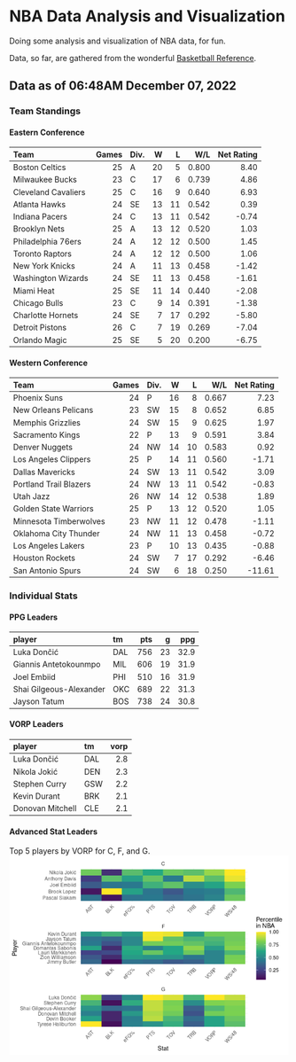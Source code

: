 # NBA Data Analysis and Visualization

Doing some analysis and visualization of NBA data, for fun.

Data, so far, are gathered from the wonderful [Basketball
Reference](https://www.basketball-reference.com/).

## Data as of 06:48AM December 07, 2022

### Team Standings

#### Eastern Conference

| Team                | Games | Div. |   W |   L |   W/L | Net Rating |
|:--------------------|------:|:-----|----:|----:|------:|-----------:|
| Boston Celtics      |    25 | A    |  20 |   5 | 0.800 |       8.40 |
| Milwaukee Bucks     |    23 | C    |  17 |   6 | 0.739 |       4.86 |
| Cleveland Cavaliers |    25 | C    |  16 |   9 | 0.640 |       6.93 |
| Atlanta Hawks       |    24 | SE   |  13 |  11 | 0.542 |       0.39 |
| Indiana Pacers      |    24 | C    |  13 |  11 | 0.542 |      -0.74 |
| Brooklyn Nets       |    25 | A    |  13 |  12 | 0.520 |       1.03 |
| Philadelphia 76ers  |    24 | A    |  12 |  12 | 0.500 |       1.45 |
| Toronto Raptors     |    24 | A    |  12 |  12 | 0.500 |       1.06 |
| New York Knicks     |    24 | A    |  11 |  13 | 0.458 |      -1.42 |
| Washington Wizards  |    24 | SE   |  11 |  13 | 0.458 |      -1.61 |
| Miami Heat          |    25 | SE   |  11 |  14 | 0.440 |      -2.08 |
| Chicago Bulls       |    23 | C    |   9 |  14 | 0.391 |      -1.38 |
| Charlotte Hornets   |    24 | SE   |   7 |  17 | 0.292 |      -5.80 |
| Detroit Pistons     |    26 | C    |   7 |  19 | 0.269 |      -7.04 |
| Orlando Magic       |    25 | SE   |   5 |  20 | 0.200 |      -6.75 |

#### Western Conference

| Team                   | Games | Div. |   W |   L |   W/L | Net Rating |
|:-----------------------|------:|:-----|----:|----:|------:|-----------:|
| Phoenix Suns           |    24 | P    |  16 |   8 | 0.667 |       7.23 |
| New Orleans Pelicans   |    23 | SW   |  15 |   8 | 0.652 |       6.85 |
| Memphis Grizzlies      |    24 | SW   |  15 |   9 | 0.625 |       1.97 |
| Sacramento Kings       |    22 | P    |  13 |   9 | 0.591 |       3.84 |
| Denver Nuggets         |    24 | NW   |  14 |  10 | 0.583 |       0.92 |
| Los Angeles Clippers   |    25 | P    |  14 |  11 | 0.560 |      -1.71 |
| Dallas Mavericks       |    24 | SW   |  13 |  11 | 0.542 |       3.09 |
| Portland Trail Blazers |    24 | NW   |  13 |  11 | 0.542 |      -0.83 |
| Utah Jazz              |    26 | NW   |  14 |  12 | 0.538 |       1.89 |
| Golden State Warriors  |    25 | P    |  13 |  12 | 0.520 |       1.05 |
| Minnesota Timberwolves |    23 | NW   |  11 |  12 | 0.478 |      -1.11 |
| Oklahoma City Thunder  |    24 | NW   |  11 |  13 | 0.458 |      -0.72 |
| Los Angeles Lakers     |    23 | P    |  10 |  13 | 0.435 |      -0.88 |
| Houston Rockets        |    24 | SW   |   7 |  17 | 0.292 |      -6.46 |
| San Antonio Spurs      |    24 | SW   |   6 |  18 | 0.250 |     -11.61 |

### Individual Stats

#### PPG Leaders

| player                  | tm  | pts |   g |  ppg |
|:------------------------|:----|----:|----:|-----:|
| Luka Dončić             | DAL | 756 |  23 | 32.9 |
| Giannis Antetokounmpo   | MIL | 606 |  19 | 31.9 |
| Joel Embiid             | PHI | 510 |  16 | 31.9 |
| Shai Gilgeous-Alexander | OKC | 689 |  22 | 31.3 |
| Jayson Tatum            | BOS | 738 |  24 | 30.8 |

#### VORP Leaders

| player           | tm  | vorp |
|:-----------------|:----|-----:|
| Luka Dončić      | DAL |  2.8 |
| Nikola Jokić     | DEN |  2.3 |
| Stephen Curry    | GSW |  2.2 |
| Kevin Durant     | BRK |  2.1 |
| Donovan Mitchell | CLE |  2.1 |

#### Advanced Stat Leaders

Top 5 players by VORP for C, F, and G.
![](README_files/figure-gfm/README-unnamed-chunk-7-1.png)<!-- -->
